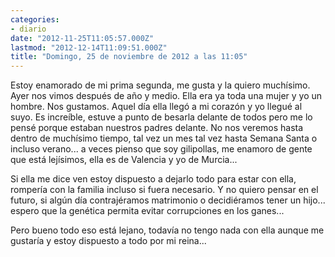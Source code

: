 ```yaml
---
categories:
- diario
date: "2012-11-25T11:05:57.000Z"
lastmod: "2012-12-14T11:09:51.000Z"
title: "Domingo, 25 de noviembre de 2012 a las 11:05"
---
```


Estoy enamorado de mi prima segunda, me gusta y la quiero muchí­simo. Ayer nos vimos después de año y medio. Ella era ya toda una mujer y yo un hombre. Nos gustamos. Aquel dí­a ella llegó a mi corazón y yo llegué al suyo. Es increí­ble, estuve a punto de besarla delante de todos pero me lo pensé porque estaban nuestros padres delante. No nos veremos hasta dentro de muchí­simo tiempo, tal vez un mes tal vez hasta Semana Santa o incluso verano... a veces pienso que soy gilipollas, me enamoro de gente que está lejí­simos, ella es de Valencia y yo de Murcia...


Si ella me dice ven estoy dispuesto a dejarlo todo para estar con ella, romperí­a con la familia incluso si fuera necesario. Y no quiero pensar en el futuro, si algún dí­a contrajéramos matrimonio o decidiéramos tener un hijo... espero que la genética permita evitar corrupciones en los ganes...

Pero bueno todo eso está lejano, todaví­a no tengo nada con ella aunque me gustarí­a y estoy dispuesto a todo por mi reina...